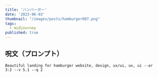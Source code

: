 ```yaml
---
title: 'ハンバーガー'
date: '2023-06-03'
thumbnail: "/images/posts/hamburger007.png"
tags:
  - midjourney
published: true
---
```


## 呪文（プロンプト）
```
Beautiful landing for hamburger website, design, ux/ui, ux, ui --ar 3:2 --v 5.1 --q 2
```